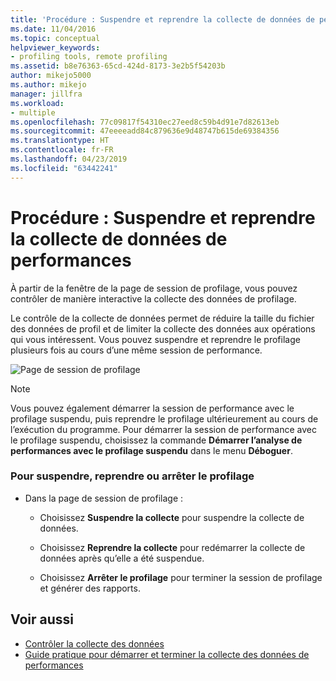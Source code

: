 ```yaml
---
title: 'Procédure : Suspendre et reprendre la collecte de données de performances | Microsoft Docs'
ms.date: 11/04/2016
ms.topic: conceptual
helpviewer_keywords:
- profiling tools, remote profiling
ms.assetid: b8e76363-65cd-424d-8173-3e2b5f54203b
author: mikejo5000
ms.author: mikejo
manager: jillfra
ms.workload:
- multiple
ms.openlocfilehash: 77c09817f54310ec27eed8c59b4d91e7d82613eb
ms.sourcegitcommit: 47eeeeadd84c879636e9d48747b615de69384356
ms.translationtype: HT
ms.contentlocale: fr-FR
ms.lasthandoff: 04/23/2019
ms.locfileid: "63442241"
---
```

# <a name="how-to-pause-and-resume-performance-data-collection"></a>Procédure : Suspendre et reprendre la collecte de données de performances
À partir de la fenêtre de la page de session de profilage, vous pouvez contrôler de manière interactive la collecte des données de profilage.

 Le contrôle de la collecte de données permet de réduire la taille du fichier des données de profil et de limiter la collecte des données aux opérations qui vous intéressent. Vous pouvez suspendre et reprendre le profilage plusieurs fois au cours d’une même session de performance.

 ![Page de session de profilage](../profiling/media/prof_profilingsessionpage.png "PROF_ProfilingSessionPage")

> [!NOTE]
> Vous pouvez également démarrer la session de performance avec le profilage suspendu, puis reprendre le profilage ultérieurement au cours de l’exécution du programme. Pour démarrer la session de performance avec le profilage suspendu, choisissez la commande **Démarrer l’analyse de performances avec le profilage suspendu**  dans le menu **Déboguer**.

### <a name="to-pause--resume-or-stop-profiling"></a>Pour suspendre, reprendre ou arrêter le profilage

- Dans la page de session de profilage :

    - Choisissez **Suspendre la collecte** pour suspendre la collecte de données.

    - Choisissez **Reprendre la collecte** pour redémarrer la collecte de données après qu’elle a été suspendue.

    - Choisissez **Arrêter le profilage** pour terminer la session de profilage et générer des rapports.

## <a name="see-also"></a>Voir aussi
- [Contrôler la collecte des données](../profiling/controlling-data-collection.md)
- [Guide pratique pour démarrer et terminer la collecte des données de performances](../profiling/how-to-start-and-end-performance-data-collection.md)